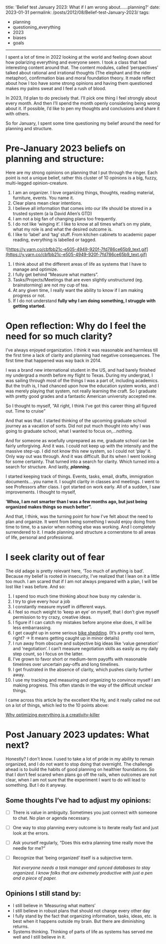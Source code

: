 
title: 'Belief test January 2023: What if I am wrong about……planning?'
date: 2023-01-31
permalink: /posts/2012/08/Belief-test-January-2023/
tags:
  - planning
  - questioning_everything
  - 2023
  - biases
  - goals
---

I spent a lot of time in 2022 looking at the world and feeling down about how polarizing everything and everyone seem. I took a class that had interesting content around that. The content modules, called ‘perspectives’ talked about rational and irrational thoughts (The elephant and the rider metaphor), confirmation bias and moral foundation theory. It made reflect about how I too have some strong opinions and having them questioned makes my palms sweat and I feel a rush of blood. 

In 2023, I’d plan to do precisely that. I’ll pick one thing I feel strongly about every month. And then I’ll spend the month openly considering being wrong about it. If possible, I’d like to pen my thoughts and conclusions and share it with others.

So for January, I spent some time questioning my belief around the need for planning and structure. 

# Pre-January 2023 beliefs on planning and structure:

Here are my strong opinions on planning that I put through the ringer. Each point is not a unique belief, rather this cluster of 10 opinions is a big, fuzzy, multi-legged opinion-creature.

1. I am an organizer. I love organizing things, thoughts, reading material, furniture, events. You name it.
2. Clear plans mean clear intentions.
3. I believe all information that comes into our life should be stored in a trusted system (a la David Allen’s GTD)
4. I am not a big fan of changing plans too frequently.
5. I do not like ‘winging it’. I like to know at all times what’s on my plate, what my role is and what the desired outcome is.
6. I like to ‘label’ and ‘tag’ stuff. From kitchen cabinets to academic paper reading, everything is labelled or tagged.

![https://y.yarn.co/cbfbb21c-e505-4949-920f-7fd786ce65b9_text.gif](https://y.yarn.co/cbfbb21c-e505-4949-920f-7fd786ce65b9_text.gif)

1. I think about all the different areas of life as systems that I have to manage and optimize.
2. I fully get behind “Measure what matters”.
3. Tasks/Projects/Meetings that are even slightly unstructured (eg. brainstorming) are not my cup of tea.
4. At any given time, I really want the ability to know if I am making progress or not.
5. If I do not understand **fully why I am doing something, I struggle with getting started.** 

# Open reflection: Why do I feel the need for so much clarity?

I’ve always enjoyed organization. I think it was reasonable and harmless till the first time a lack of clarity and planning had negative consequences. The first time that happened was way back in 2014. 

I was a brand new international student in the US, and had barely finished my undergrad a month before my flight to Texas. During my undergrad, I was sailing through most of the things I was a part of, including academics. But the truth is, I had chanced upon how the education system works, and I was merely playing that system, not really learning the craft. So I graduate with pretty good grades and a fantastic American university accepted me. 

So I thought to myself, “All right, I think I’ve got this career thing all figured out. Time to cruise”

And that was that. I started thinking of the upcoming graduate school journey as a vacation of sorts. Did not put much thought into why I was going to graduate school, what I wanted to focus on,…nothing.

And for someone as woefully unprepared as me, graduate school can be fairly unforgiving. And it was. I could not keep up with the intensity and the massive step-up. I did not know this new system, so I could not ‘play’ it. Only way out was through. And it was difficult. But its when I went looking for some certainty. That turned into a search for clarity. Which turned into a search for structure. And lastly, *********planning.********* 

I started keeping track of things. Events, tasks, email, drafts, immigration documents….you name it. I sought clarity in classes and meetings. I went to see Professors after class. I got started on work early. All of a sudden, I saw improvements. I thought to myself,

‘****Whoa, I am not smarter than I was a few months ago, but just being organized makes things so much better”.****

And that, I think, was the turning point for how I’ve felt about the need to plan and organize. It went from being something I would enjoy doing from time to time, to a savior when nothing else was working. And I completely surrendered to it. I made planning and structure a cornerstone to all areas of life, personal and professional.

# I seek clarity out of fear

The old adage is pretty relevant here, ‘Too much of anything is bad’. Because my belief is rooted in insecurity, I’ve realized that I lean on it a little too much. I am scared that if I am not always prepared with a plan, I will be lost like I was before. And so:

1. I spend too much time thinking about how busy my calendar is.
2. I try to give every hour a job
3. I constantly measure myself in different ways.
4. I feel so much weight to ‘keep an eye’ on myself, that I don’t give myself permission to try crazy, creative ideas. 
5. I figure if I can catch my mistakes before anyone else does, it will be less embarrassing.
6. I get caught up in some serious [bike shedding](https://en.wikipedia.org/wiki/Law_of_triviality). (It’s a pretty cool term, right? → It means getting caught up in minor details)
7. I run away from obscure and subjective big ideas like ‘value generation’ and ‘negotiation’. I can’t measure negotiation skills as easily as my daily step count, so I focus on the latter. 
8. I’ve grown to favor short or medium-term payoffs with reasonable timelines over uncertain pay-offs and long timelines.
9. I get frustrated in the absence of clarity, which pushes clarity further away. 
10. I use my tracking and measuring and organizing to convince myself I am making progress. This often stands in the way of the difficult unclear things.

I came across this article by the excellent Khe Hy, and it really called me out on a lot of things, which led to the 10 points above:

[Why optimizing everything is a creativity-killer](https://radreads.ck.page/posts/why-optimizing-everything-is-a-creativity-killer?utm_source=convertkit&utm_medium=email&utm_campaign=How+to+make+next+week+awesome%20-%208084335)

# Post January 2023 updates: What next?

Honestly? I don’t know. I used to take a lot of pride in my ability to remain organized, and I do not want to stop doing that overnight. The challenge ahead is to build the habits of good planning on healthier foundations. So that I don’t feel scared when plans go off the rails, when outcomes are not clear, when I am not sure that the experiment I want to do will lead to something. But I do it anyway.

## Some thoughts I’ve had to adjust my opinions:

- [ ]  There is value in ambiguity. Sometimes you just connect with someone to chat. No plan or agenda necessary.
- [ ]  One way to stop planning every outcome is to iterate really fast and just look at the errors.
- [ ]  Ask yourself regularly, “Does this extra planning time really move the needle for me?”
- [ ]  Recognize that ‘being organized’ itself is a subjective term.
    
    *Not everyone needs a task manager and synced databases to stay organized. I know folks that are extremely productive with just a pen and a piece of paper.* 
    

## Opinions I still stand by:

- I still believe in ‘Measuring what matters’
- I still believe in robust plans that should not change every other day
- I fully stand by the fact that organizing information, tasks, ideas, etc. is best when it happens outside my brain. But there are diminishing returns.
- Systems thinking. Thinking of parts of life as systems has served me well and I still believe in it.